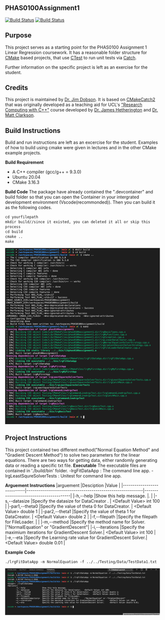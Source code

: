 PHAS0100Assignment1
------------------

[![Build Status](https://travis-ci.com/[USERNAME]/PHAS0100Assignment1.svg?branch=master)](https://travis-ci.com/[USERNAME]/PHAS0100Assignment1)
[![Build Status](https://ci.appveyor.com/api/projects/status/[APPVEYOR_ID]/branch/master)](https://ci.appveyor.com/project/[USERNAME]/PHAS0100Assignment1)


Purpose
-------

This project serves as a starting point for the PHAS0100 Assignment 1 Linear Regression coursework. It has a reasonable folder structure for [CMake](https://cmake.org/) based projects,
that use [CTest](https://cmake.org/) to run unit tests via [Catch](https://github.com/catchorg/Catch2). 

Further information on the specific project is left as an exercise for the student.


Credits
-------

This project is maintained by [Dr. Jim Dobson](https://www.ucl.ac.uk/physics-astronomy/people/dr-jim-dobson). It is based on [CMakeCatch2](https://github.com/UCL/CMakeCatch2.git) that was originally developed as a teaching aid for UCL's ["Research Computing with C++"](http://rits.github-pages.ucl.ac.uk/research-computing-with-cpp/)
course developed by [Dr. James Hetherington](http://www.ucl.ac.uk/research-it-services/people/james)
and [Dr. Matt Clarkson](https://iris.ucl.ac.uk/iris/browse/profile?upi=MJCLA42).


Build Instructions
------------------

Build and run instructions are left as an excercise for the student. Examples of how to build using cmake were given in lectures and in the other CMake example projects.

**Build Requirement** 
- A C++ compiler (gcc/g++ = 9.3.0)
- Ubuntu 20.04 
- CMake 3.16.3

**Build Code**
The package have already contained the ".devcontainer" and build folder so that you can open the Container in your intergrated development environment (Vscode(recommonded)). Then you can build it as the following codes.

<pre><code>cd yourfilepath
mkdir build//since it existed, you can deleted it all or skip this process
cd build
cmake ..
make
</code></pre>
![](build_process.png)


Project Instructions
--------------------
This project contained two different method("Normal Equation Method" and "Gradient Descent Method") to solve two parameters for the linear equations. There are two ways for getting data, either randomly generating data or reading a specific txt file.
**Executable** 
The executable files are contained in './build/bin' folder. 
-lrgFitDataApp : The command line app.
-lrgLeastSqureSolverTests : Unitest for command line app.

**Arguement  Instructions** 
|arguement                   |Desciption                                                 |Value                                   |
|----------------------------|-----------------------------------------------------------|----------------------------------------|
|-h,--help                   |Show this help message.                                    |.                                       | 
|-s,--datasize               |Specify the datasize for DataCreator .                     | \<Default Value> int 100               |
|-par1,--theta0              |Specify the value of theta 0 for DataCreator.              | \<Default Value> double 1               |
|-par2,--theta1              |Specify the value of theta 1 for DataCreator.              | \<Default Value> double 2               |
|-f,--filepath               |Specify the filepath for FileLoader.                       |                                        |
|-m,--method<Compulsory>     |Specify the method name for Solver.                        |"NormalEquation"  or  "GradientDescent"|
|-i,--iterations             |Specify the maximium iterations for GradientDescent Solver.| \<Default Value> int 100                |
|-e,--eta                    |Specify the Learning rate value for GradientDescent Solver.| \<Default Value> double 0.01            |


**Example Code**

<pre><code>./lrgFitDataApp -m NormalEquation -f ../../Testing/Data/TestData1.txt
</code></pre>
![](screenshot.png)